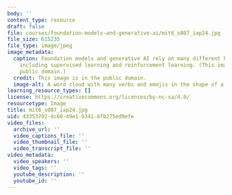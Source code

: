 ```yaml
---
body: ''
content_type: resource
draft: false
file: courses/foundation-models-and-generative-ai/mit6_s087_iap24.jpg
file_size: 615235
file_type: image/jpeg
image_metadata:
  caption: Foundation models and generative AI rely on many different kinds of learning,
    including supervised learning and reinforcement learning. (This image is in the
    public domain.)
  credit: This image is in the public domain.
  image-alt: A word cloud with many verbs and emojis in the shape of a brain.
learning_resource_types: []
license: https://creativecommons.org/licenses/by-nc-sa/4.0/
resourcetype: Image
title: mit6_s087_iap24.jpg
uid: 43353702-dc60-49e1-9341-6fb275ed9efe
video_files:
  archive_url: ''
  video_captions_file: ''
  video_thumbnail_file: ''
  video_transcript_file: ''
video_metadata:
  video_speakers: ''
  video_tags: ''
  youtube_description: ''
  youtube_id: ''
---
```

